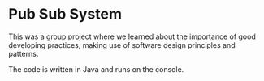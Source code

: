 # Pub Sub System

This was a group project where we learned about the importance of good developing practices, making use of software design principles and patterns.

The code is written in Java and runs on the console.
